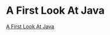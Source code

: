 # A First Look At Java
[A First Look At Java](https://aiwithcloud.com/2022/09/15/a_first_look_at_java/)